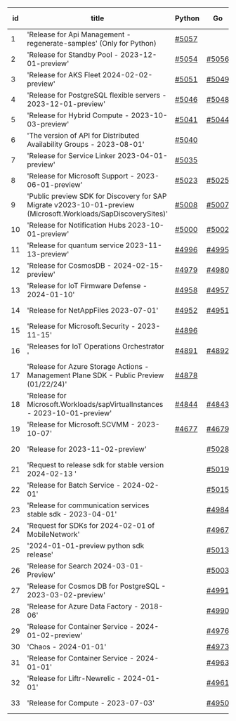 | id | title | Python | Go | Java | Js | created date | target date | status |
| ------ | ------ | ------ | ------ | ------ | ------ | ------ | ------ | :-----: |
| 1 | 'Release for Api Management - regenerate-samples' (Only for Python)  | [#5057](https://github.com/Azure/sdk-release-request/issues/5057)  |  |  |  | 03-19 | 04-26 |  |
| 2 | 'Release for Standby Pool - 2023-12-01-preview'  | [#5054](https://github.com/Azure/sdk-release-request/issues/5054)  | [#5056](https://github.com/Azure/sdk-release-request/issues/5056)  | [#5053](https://github.com/Azure/sdk-release-request/issues/5053)  | [#5055](https://github.com/Azure/sdk-release-request/issues/5055)  | 03-18 | 04-26 |  |
| 3 | 'Release for AKS Fleet 2024-02-02-preview'  | [#5051](https://github.com/Azure/sdk-release-request/issues/5051)  | [#5049](https://github.com/Azure/sdk-release-request/issues/5049)  | [#5052](https://github.com/Azure/sdk-release-request/issues/5052)  | [#5050](https://github.com/Azure/sdk-release-request/issues/5050)  | 03-15 | 04-26 |  |
| 4 | 'Release for PostgreSQL flexible servers - 2023-12-01-preview'  | [#5046](https://github.com/Azure/sdk-release-request/issues/5046)  | [#5048](https://github.com/Azure/sdk-release-request/issues/5048)  | [#5047](https://github.com/Azure/sdk-release-request/issues/5047)  | [#5045](https://github.com/Azure/sdk-release-request/issues/5045)  | 03-15 | 04-26 |  |
| 5 | 'Release for Hybrid Compute - 2023-10-03-preview'  | [#5041](https://github.com/Azure/sdk-release-request/issues/5041)  | [#5044](https://github.com/Azure/sdk-release-request/issues/5044)  | [#5042](https://github.com/Azure/sdk-release-request/issues/5042)  | [#5043](https://github.com/Azure/sdk-release-request/issues/5043)  | 03-13 | 04-26 |  |
| 6 | 'The version of API for Distributed Availability Groups - 2023-08-01'  | [#5040](https://github.com/Azure/sdk-release-request/issues/5040)  |  |  |  | 03-13 | 04-26 |  |
| 7 | 'Release for Service Linker 2023-04-01-preview'  | [#5035](https://github.com/Azure/sdk-release-request/issues/5035)  |  |  |  | 03-07 | 03-22 | Hold on by Python/ |
| 8 | 'Release for Microsoft Support - 2023-06-01-preview'  | [#5023](https://github.com/Azure/sdk-release-request/issues/5023)  | [#5025](https://github.com/Azure/sdk-release-request/issues/5025)  | [#5024](https://github.com/Azure/sdk-release-request/issues/5024)  | [#5022](https://github.com/Azure/sdk-release-request/issues/5022)  | 03-04 | 03-22 |  |
| 9 | 'Public preview SDK for Discovery for SAP Migrate v2023-10-01-preview (Microsoft.Workloads/SapDiscoverySites)'  | [#5008](https://github.com/Azure/sdk-release-request/issues/5008)  | [#5007](https://github.com/Azure/sdk-release-request/issues/5007)  | [#5009](https://github.com/Azure/sdk-release-request/issues/5009)  | [#5010](https://github.com/Azure/sdk-release-request/issues/5010)  | 02-28 | 03-22 | Hold on by JS/ |
| 10 | 'Release for Notification Hubs 2023-10-01-preview'  | [#5000](https://github.com/Azure/sdk-release-request/issues/5000)  | [#5002](https://github.com/Azure/sdk-release-request/issues/5002)  |  | [#4999](https://github.com/Azure/sdk-release-request/issues/4999)  | 02-27 | 03-22 |  |
| 11 | 'Release for quantum service 2023-11-13-preview'  | [#4996](https://github.com/Azure/sdk-release-request/issues/4996)  | [#4995](https://github.com/Azure/sdk-release-request/issues/4995)  |  | [#4998](https://github.com/Azure/sdk-release-request/issues/4998)  | 02-27 | 03-22 |  |
| 12 | 'Release for CosmosDB - 2024-02-15-preview'  | [#4979](https://github.com/Azure/sdk-release-request/issues/4979)  | [#4980](https://github.com/Azure/sdk-release-request/issues/4980)  |  | [#4978](https://github.com/Azure/sdk-release-request/issues/4978)  | 02-22 | 03-22 |  |
| 13 | 'Release for IoT Firmware Defense - 2024-01-10'  | [#4958](https://github.com/Azure/sdk-release-request/issues/4958)  | [#4957](https://github.com/Azure/sdk-release-request/issues/4957)  | [#4956](https://github.com/Azure/sdk-release-request/issues/4956)  | [#4955](https://github.com/Azure/sdk-release-request/issues/4955)  | 02-17 | 03-22 |  |
| 14 | 'Release for NetAppFiles 2023-07-01'  | [#4952](https://github.com/Azure/sdk-release-request/issues/4952)  | [#4951](https://github.com/Azure/sdk-release-request/issues/4951)  | [#4954](https://github.com/Azure/sdk-release-request/issues/4954)  | [#4953](https://github.com/Azure/sdk-release-request/issues/4953)  | 02-16 | 03-22 |  |
| 15 | 'Release for Microsoft.Security - 2023-11-15'  | [#4896](https://github.com/Azure/sdk-release-request/issues/4896)  |  |  | [#4897](https://github.com/Azure/sdk-release-request/issues/4897)  | 01-18 | 02-23 | Hold on by JS/ |
| 16 | 'Releases for IoT Operations Orchestrator '  | [#4891](https://github.com/Azure/sdk-release-request/issues/4891)  | [#4892](https://github.com/Azure/sdk-release-request/issues/4892)  | [#4893](https://github.com/Azure/sdk-release-request/issues/4893)  | [#4890](https://github.com/Azure/sdk-release-request/issues/4890)  | 01-16 | 03-22 | Hold on by JS/Java/Go/Python/ |
| 17 | 'Release for Azure Storage Actions - Management Plane SDK - Public Preview (01/22/24)'  | [#4878](https://github.com/Azure/sdk-release-request/issues/4878)  |  | [#4879](https://github.com/Azure/sdk-release-request/issues/4879)  | [#4876](https://github.com/Azure/sdk-release-request/issues/4876)  | 01-09 | 03-22 |  |
| 18 | 'Release for Microsoft.Workloads/sapVirtualInstances - 2023-10-01-preview'  | [#4844](https://github.com/Azure/sdk-release-request/issues/4844)  | [#4843](https://github.com/Azure/sdk-release-request/issues/4843)  | [#4845](https://github.com/Azure/sdk-release-request/issues/4845)  | [#4842](https://github.com/Azure/sdk-release-request/issues/4842)  | 12-20 | 03-22 | Hold on by JS/Java/Go/ |
| 19 | 'Release for Microsoft.SCVMM - 2023-10-07'  | [#4677](https://github.com/Azure/sdk-release-request/issues/4677)  | [#4679](https://github.com/Azure/sdk-release-request/issues/4679)  | [#4678](https://github.com/Azure/sdk-release-request/issues/4678)  | [#4676](https://github.com/Azure/sdk-release-request/issues/4676)  | 10-23 | 03-22 | Hold on by JS/Java/Go/Python/ |
| 20 | 'Release for 2023-11-02-preview'  |  | [#5028](https://github.com/Azure/sdk-release-request/issues/5028)  | [#5029](https://github.com/Azure/sdk-release-request/issues/5029)  | [#5026](https://github.com/Azure/sdk-release-request/issues/5026)  | 03-05 | 03-22 |  |
| 21 | 'Request to release sdk for stable version 2024-02-13 '  |  | [#5019](https://github.com/Azure/sdk-release-request/issues/5019)  | [#5021](https://github.com/Azure/sdk-release-request/issues/5021)  | [#5018](https://github.com/Azure/sdk-release-request/issues/5018)  | 02-29 | 03-22 |  |
| 22 | 'Release for Batch Service - 2024-02-01'  |  | [#5015](https://github.com/Azure/sdk-release-request/issues/5015)  | [#5017](https://github.com/Azure/sdk-release-request/issues/5017)  | [#5016](https://github.com/Azure/sdk-release-request/issues/5016)  | 02-29 | 03-22 |  |
| 23 | 'Release for communication services stable sdk - 2023-04-01'  |  | [#4984](https://github.com/Azure/sdk-release-request/issues/4984)  | [#4982](https://github.com/Azure/sdk-release-request/issues/4982)  | [#4981](https://github.com/Azure/sdk-release-request/issues/4981)  | 02-24 | 03-22 |  |
| 24 | 'Request for SDKs for 2024-02-01 of MobileNetwork'  |  | [#4967](https://github.com/Azure/sdk-release-request/issues/4967)  | [#4969](https://github.com/Azure/sdk-release-request/issues/4969)  | [#4970](https://github.com/Azure/sdk-release-request/issues/4970)  | 02-20 | 03-22 |  |
| 25 | '2024-01-01-preview python sdk release'  |  | [#5013](https://github.com/Azure/sdk-release-request/issues/5013)  |  | [#5012](https://github.com/Azure/sdk-release-request/issues/5012)  | 02-28 | 03-22 |  |
| 26 | 'Release for Search 2024-03-01-Preview'  |  | [#5003](https://github.com/Azure/sdk-release-request/issues/5003)  |  | [#5005](https://github.com/Azure/sdk-release-request/issues/5005)  | 02-27 | 03-22 |  |
| 27 | 'Release for Cosmos DB for PostgreSQL - 2023-03-02-preview'  |  | [#4991](https://github.com/Azure/sdk-release-request/issues/4991)  |  | [#4993](https://github.com/Azure/sdk-release-request/issues/4993)  | 02-27 | 03-22 |  |
| 28 | 'Release for Azure Data Factory - 2018-06'  |  | [#4990](https://github.com/Azure/sdk-release-request/issues/4990)  |  | [#4989](https://github.com/Azure/sdk-release-request/issues/4989)  | 02-27 | 03-22 |  |
| 29 | 'Release for Container Service - 2024-01-02-preview'  |  | [#4976](https://github.com/Azure/sdk-release-request/issues/4976)  |  | [#4975](https://github.com/Azure/sdk-release-request/issues/4975)  | 02-21 | 03-22 |  |
| 30 | 'Chaos - 2024-01-01'  |  | [#4973](https://github.com/Azure/sdk-release-request/issues/4973)  |  |  | 02-21 |  |  |
| 31 | 'Release for Container Service - 2024-01-01'  |  | [#4963](https://github.com/Azure/sdk-release-request/issues/4963)  |  | [#4964](https://github.com/Azure/sdk-release-request/issues/4964)  | 02-19 | 03-22 | Hold on by JS/ |
| 32 | 'Release for Liftr-Newrelic - 2024-01-01'  |  | [#4961](https://github.com/Azure/sdk-release-request/issues/4961)  |  | [#4960](https://github.com/Azure/sdk-release-request/issues/4960)  | 02-19 | 03-22 |  |
| 33 | 'Release for Compute - 2023-07-03'  |  | [#4950](https://github.com/Azure/sdk-release-request/issues/4950)  |  | [#4947](https://github.com/Azure/sdk-release-request/issues/4947)  | 02-15 | 03-22 |  |
